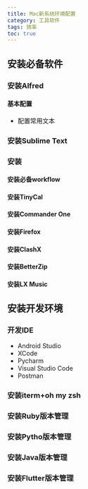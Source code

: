 ```yaml
---
title: Mac新系统环境配置
category: 工具软件
tags: 效率
toc: true
---
```



## 安装必备软件

### 安装Alfred


#### 基本配置

- 配置常用文本

### 安装Sublime Text

### 安装

#### 安装必备workflow

#### 安装TinyCal

#### 安装Commander One

#### 安装Firefox

#### 安装ClashX

#### 安装BetterZip

#### 安装LX Music



## 安装开发环境


### 开发IDE

- Android Studio
- XCode
- Pycharm
- Visual Studio Code
- Postman


### 安装iterm+oh my zsh

### 安装Ruby版本管理

### 安装Pytho版本管理


### 安装Java版本管理

### 安装Flutter版本管理


